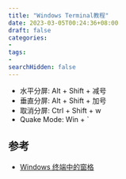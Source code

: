 ```yaml
---
title: "Windows Terminal教程"
date: 2023-03-05T00:24:36+08:00
draft: false
categories:
- 
tags:
- 
searchHidden: false
---
```


- 水平分屏: Alt + Shift + 减号 
- 垂直分屏: Alt + Shift + 加号
- 取消分屏: Ctrl + Shift + w
- Quake Mode: Win + `

## 参考

- [Windows 终端中的窗格](https://learn.microsoft.com/zh-cn/windows/terminal/panes)